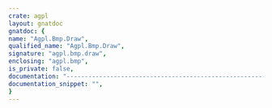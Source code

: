 ```yaml
---
crate: agpl
layout: gnatdoc
gnatdoc: {
name: "Agpl.Bmp.Draw",
qualified_name: "Agpl.Bmp.Draw",
signature: "agpl.bmp.draw",
enclosing: "agpl.bmp",
is_private: false,
documentation: "----------------------------------------------------------------------\n Delete                                                             --\n----------------------------------------------------------------------\n  Fills the full BMP",
documentation_snippet: "",
}
---
```

